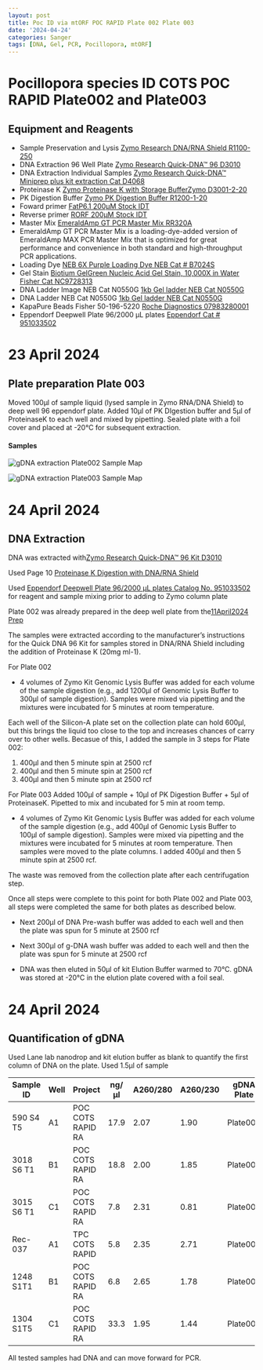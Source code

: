 ```yaml
---
layout: post
title: Poc ID via mtORF POC RAPID Plate 002 Plate 003
date: '2024-04-24'
categories: Sanger
tags: [DNA, Gel, PCR, Pocillopora, mtORF]
---
```

# Pocillopora species ID COTS POC RAPID Plate002 and Plate003

## Equipment and Reagents

- Sample Preservation and Lysis [Zymo Research DNA/RNA Shield R1100-250](https://github.com/hputnam/Putnam_Lab_Notebook/blob/master/images/Zymo_r1100-250_dna_rna_shield.pdf)
- DNA Extraction 96 Well Plate [Zymo Research Quick-DNA™ 96 D3010](https://github.com/hputnam/Putnam_Lab_Notebook/blob/master/images/_d3010_d3011_d3012_quick-dna_96_kit.pdf) 
- DNA Extraction Individual Samples [Zymo Research Quick-DNA™ Miniprep plus kit extraction Cat D4068](https://github.com/hputnam/Putnam_Lab_Notebook/blob/master/images/d4068_d4069_quick-dna_miniprep_plus_kit.pdf) 
- Proteinase K [Zymo Proteinase K with Storage BufferZymo D3001-2-20](https://www.zymoresearch.com/products/proteinase-k-w-storage-buffer-set)
- PK Digestion Buffer [Zymo PK Digestion Buffer R1200-1-20](https://www.zymoresearch.com/products/pk-digestion-buffer)   
- Foward primer [FatP6.1 200µM Stock IDT](https://github.com/hputnam/Putnam_Lab_Notebook/blob/master/images/Fatp6.1_IDT_Spec_328104852.pdf) 
- Reverse primer [RORF 200µM Stock IDT](https://github.com/hputnam/Putnam_Lab_Notebook/blob/master/images/RORF_IDT_Spec_328104853.pdf)         
- Master Mix [EmeraldAmp GT PCR Master Mix RR320A](https://github.com/hputnam/Putnam_Lab_Notebook/blob/master/images/TaKaRa_Emerald_RR320A_DS.pdf)
- EmeraldAmp GT PCR Master Mix is a loading-dye-added version of EmeraldAmp MAX PCR Master Mix that is optimized for great performance and convenience in both standard and high-throughput PCR applications.
- Loading Dye [NEB 6X Purple Loading Dye NEB Cat # B7024S](https://www.neb.com/en-us/products/b7025-gel-loading-dye-purple-6x-no-sds)        
- Gel Stain [Biotium GelGreen Nucleic Acid Gel Stain, 10,000X in Water Fisher Cat NC9728313](https://www.fishersci.com/shop/products/gel-green-stain-5ml/NC9728313#?keyword=NC9728313)
- DNA Ladder Image NEB Cat N0550G [1kb Gel ladder NEB Cat N0550G](https://github.com/hputnam/Putnam_Lab_Notebook/blob/master/images/NEB_1kbplus_purple_N0550G.gif?raw=true)
- DNA Ladder NEB Cat N0550G [1kb Gel ladder NEB Cat N0550G](https://www.neb.com/en-us/products/n0550-quick-load-purple-1-kb-plus-dna-ladder)
- KapaPure Beads Fisher 50-196-5220 [Roche Diagnostics 07983280001](https://www.fishersci.com/shop/products/kapa-pure-beads-4/501965220) 
- Eppendorf Deepwell Plate 96/2000 µL plates [Eppendorf Cat # 951033502](https://www.eppendorf.com/us-en/eShop-Products/Laboratory-Consumables/Plates/Eppendorf-Deepwell-Plates-p-951033502)


# 23 April 2024
## Plate preparation Plate 003
Moved 100µl of sample liquid (lysed sample in Zymo RNA/DNA Shield) to deep well 96 eppendorf plate. Added 10µl of PK DIgestion buffer and 5µl of ProteinaseK to each well and mixed by pipetting. Sealed plate with a foil cover and placed at -20°C for subsequent extraction.

#### Samples

![gDNA extraction Plate002 Sample Map](https://github.com/hputnam/Putnam_Lab_Notebook/blob/master/images/20240424_Plate002_extractionmap.jpg?raw=true)

![gDNA extraction Plate003 Sample Map](https://github.com/hputnam/Putnam_Lab_Notebook/blob/master/images/20240424_Plate003_extractionmap.png?raw=true)


# 24 April 2024
## DNA Extraction  

DNA was extracted with[Zymo Research Quick-DNA™ 96 Kit D3010](https://github.com/hputnam/Putnam_Lab_Notebook/blob/master/images/_d3010_d3011_d3012_quick-dna_96_kit.pdf) 

Used Page 10 [Proteinase K Digestion with DNA/RNA Shield](https://github.com/hputnam/Putnam_Lab_Notebook/blob/master/images/20240411_ZymoQuickDNA96_notes.jpg?raw=true)

Used [Eppendorf Deepwell Plate 96/2000 µL plates Catalog No. 951033502](https://www.eppendorf.com/us-en/eShop-Products/Laboratory-Consumables/Plates/Eppendorf-Deepwell-Plates-p-951033502) for reagent and sample mixing prior to adding to Zymo column plate

Plate 002 was already prepared in the deep well plate from the[11April2024 Prep](https://hputnam.github.io/Putnam_Lab_Notebook/PocID_COTS_RAPID_Plate001/)

The samples were extracted according to the manufacturer’s instructions for the Quick DNA 96 Kit for samples stored in DNA/RNA Shield including the addition of Proteinase K (20mg ml-1). 

For Plate 002
- 4 volumes of Zymo Kit Genomic Lysis Buffer was added for each volume of the sample digestion (e.g., add 1200µl of Genomic Lysis Buffer to 300µl of sample digestion). Samples were mixed via pipetting and the mixtures were incubated for 5 minutes at room temperature. 

Each well of the Silicon-A plate set on the collection plate can hold 600µl, but this brings the liquid too close to the top and increases chances of carry over to other wells. Becasue of this, I added the sample in 3 steps for Plate 002:   
1) 400µl and then 5 minute spin at 2500 rcf
2) 400µl and then 5 minute spin at 2500 rcf
3) 400µl and then 5 minute spin at 2500 rcf

For Plate 003
Added 100µl of sample + 10µl of PK Digestion Buffer + 5µl of ProteinaseK. Pipetted to mix and incubated for 5 min at room temp. 

- 4 volumes of Zymo Kit Genomic Lysis Buffer was added for each volume of the sample digestion (e.g., add 400µl of Genomic Lysis Buffer to 100µl of sample digestion). Samples were mixed via pipetting and the mixtures were incubated for 5 minutes at room temperature.  Then samples were moved to the plate columns. I added 400µl and then 5 minute spin at 2500 rcf.

The waste was removed from the collection plate after each centrifugation step. 

Once all steps were complete to this point for both Plate 002 and Plate 003, all steps were completed the same for both plates as described below.

- Next 200µl of DNA Pre-wash buffer was added to each well and then the plate was spun for 5 minute at 2500 rcf

- Next 300µl of g-DNA wash buffer was added to each well and then the plate was spun for 5 minute at 2500 rcf

- DNA was then eluted in 50µl of kit Elution Buffer warmed to 70°C. gDNA was stored at -20°C in the elution plate covered with a foil seal.


# 24 April 2024
## Quantification of gDNA   
Used Lane lab nanodrop and kit elution buffer as blank to quantify the first column of DNA on the plate. Used 1.5µl of sample 

Sample ID |  Well |Project |  ng/µl | A260/280 | A260/230| gDNA Plate|
---|---|---| ---|---|---|---|
590 S4 T5  |A1 |POC COTS RAPID RA | 17.9|2.07|1.90| Plate003
3018 S6 T1 |B1 |POC COTS RAPID RA | 18.8|2.00|1.85| Plate003
3015 S6 T1 |C1 |POC COTS RAPID RA |  7.8|2.31|0.81| Plate003
Rec-037    |A1 |TPC COTS RAPID    |  5.8|2.35|2.71| Plate002
1248 S1T1  |B1 |POC COTS RAPID RA |  6.8|2.65|1.78| Plate002
1304 S1T5  |C1 |POC COTS RAPID RA | 33.3|1.95|1.44| Plate002


All tested samples had DNA and can move forward for PCR.
